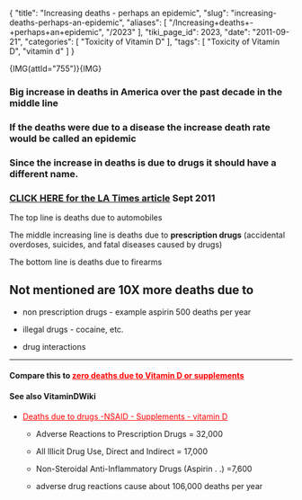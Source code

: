 {
    "title": "Increasing deaths - perhaps an epidemic",
    "slug": "increasing-deaths-perhaps-an-epidemic",
    "aliases": [
        "/Increasing+deaths+-+perhaps+an+epidemic",
        "/2023"
    ],
    "tiki_page_id": 2023,
    "date": "2011-09-21",
    "categories": [
        "Toxicity of Vitamin D"
    ],
    "tags": [
        "Toxicity of Vitamin D",
        "vitamin d"
    ]
}


{IMG(attId="755")}{IMG}

### Big increase in deaths in America over the past decade in the middle line

### If the deaths were due to a disease the increase death rate would be called an epidemic

### Since the increase in deaths is due to drugs it should have a different name.

### [CLICK HERE for the LA Times article](http://www.latimes.com/news/la-me-drugs-epidemic-20110918,0,3660682.story) Sept 2011

The top line is deaths due to automobiles

The middle increasing line is deaths due to  **prescription drugs**  (accidental overdoses, suicides, and fatal diseases caused by drugs)

The bottom line is deaths due to firearms

## Not mentioned are 10X more deaths due to

* non prescription drugs - example aspirin 500 deaths per year

* illegal drugs - cocaine, etc.

* drug interactions

- - - - - - - - 

#### Compare this to <a href="/posts/no-deaths-from-vitamins-absolutely-none" style="color: red; text-decoration: underline;" title="This post/category does not exist yet: No Deaths from Vitamins. Absolutely None – Jan 2015">zero deaths due to Vitamin D or supplements</a>

#### See also VitaminDWiki

* <a href="/posts/deaths-due-to-drugs-nsaid-supplements-vitamin-d" style="color: red; text-decoration: underline;" title="This link has an unknown page_id: 649">Deaths due to drugs -NSAID - Supplements - vitamin D</a>

   * Adverse Reactions to Prescription Drugs = 32,000

   * All Illicit Drug Use, Direct and Indirect = 17,000

   * Non-Steroidal Anti-Inflammatory Drugs (Aspirin . .) =7,600 

   * adverse drug reactions cause about 106,000 deaths per year